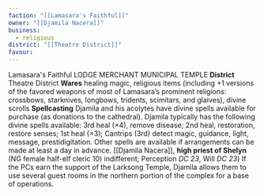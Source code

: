 ```yaml
---
faction: "[[Lamasara's Faithful]]"
owner: "[[Djamila Nacera]]"
business:
  - religious
district: "[[Theatre District]]"
favour:
---
```

Lamasara's Faithful LODGE MERCHANT MUNICIPAL TEMPLE 
**District** Theatre District
**Wares** healing magic, religious items (including +1 versions of the favored weapons of most of Lamasara’s prominent religions: crossbows, starknives, longbows, tridents, scimitars, and glaives), divine scrolls 
**Spellcasting** Djamila and his acolytes have divine spells available for purchase (as donations to the cathedral). Djamila typically has the following divine spells available: 3rd heal (×4), remove disease; 2nd heal, restoration, restore senses; 1st heal (×3); Cantrips (3rd) detect magic, guidance, light, message, prestidigitation. Other spells are available if arrangements can be made at least a day in advance. 
[[Djamila Nacera]], **high priest of Shelyn** (NG female half-elf cleric 10) indifferent; Perception *DC 23*, Will *DC 23*) If the PCs earn the support of the Larksong Temple, Djamila allows them to use several guest rooms in the northern portion of the complex for a base of operations.